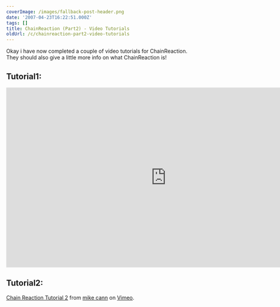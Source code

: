 ```yaml
---
coverImage: /images/fallback-post-header.png
date: '2007-04-23T16:22:51.000Z'
tags: []
title: ChainReaction (Part2) - Video Tutorials
oldUrl: /c/chainreaction-part2-video-tutorials
---
```


Okay i have now completed a couple of video tutorials for ChainReaction. They should also give a little more info on what ChainReaction is!

<!-- more -->

## Tutorial1:

<iframe width="853" height="480" src="https://www.youtube.com/embed/mzcLj0U_8Yg" frameborder="0" allow="accelerometer; autoplay; clipboard-write; encrypted-media; gyroscope; picture-in-picture"  allowfullscreen></iframe>

## Tutorial2:

[Chain Reaction Tutorial 2](https://vimeo.com/13372538) from [mike cann](https://vimeo.com/user4276764) on [Vimeo](https://vimeo.com).
